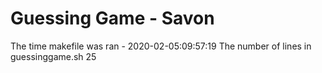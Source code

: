 # Guessing Game - Savon
The time makefile was ran - 2020-02-05:09:57:19
The number of lines in guessinggame.sh       25
